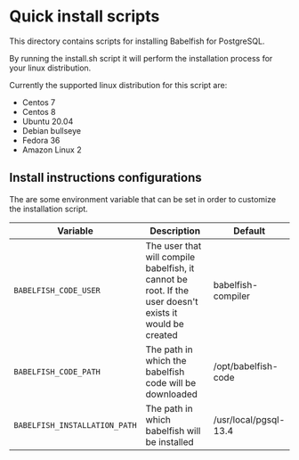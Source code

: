 # Quick install scripts

This directory contains scripts for installing Babelfish for PostgreSQL. 

By running the install.sh script it will perform the installation process for your linux distribution. 

Currently the supported linux distribution for this script are:

- Centos 7
- Centos 8
- Ubuntu 20.04
- Debian bullseye
- Fedora 36
- Amazon Linux 2

## Install instructions configurations
The are some environment variable that can be set in order to customize the installation script. 

| Variable | Description | Default |
| -------- | ----------- | ------- |
| `BABELFISH_CODE_USER` | The user that will compile babelfish, it cannot be root. If the user doesn't exists it would be created | babelfish-compiler |
| `BABELFISH_CODE_PATH` | The path in which the babelfish code will be downloaded | /opt/babelfish-code |
| `BABELFISH_INSTALLATION_PATH` | The path in which babelfish will be installed | /usr/local/pgsql-13.4 |